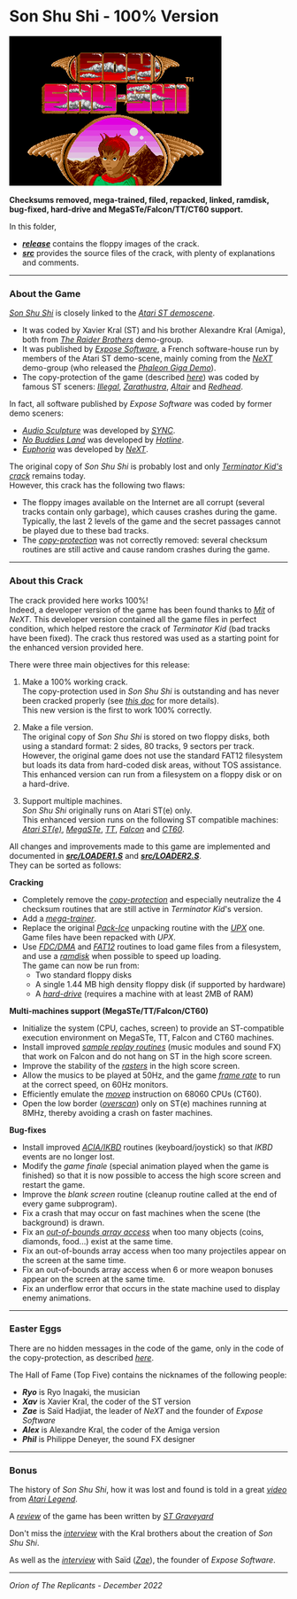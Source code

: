 # Son Shu Shi - 100% Version

![Screenshot of the title screen of Son Shu Shi](title.png)

**Checksums removed, mega-trained, filed, repacked, linked, ramdisk,
bug-fixed, hard-drive and MegaSTe/Falcon/TT/CT60 support.**

In this folder,
- ***[release](release)*** contains the floppy images of the crack.
- ***[src](src)*** provides the source files of the crack,
with plenty of explanations and comments.

---

### About the Game

*[Son Shu Shi](http://www.atarimania.com/game-atari-st-son-shu-si_24613.html)*
is closely linked to the
*[Atari ST demoscene](https://www.facebook.com/groups/58270054320)*.

- It was coded by Xavier Kral (ST) and his brother Alexandre Kral (Amiga),
  both from *[The Raider Brothers](https://demozoo.org/groups/34428)*
  demo-group.
- It was published by
  *[Expose Software](http://www.atarimania.com/pgelstsoft.awp?system=S&publisher=2865)*,
  a French software-house run by members of the Atari ST demo-scene,
  mainly coming from the *[NeXT](http://www.defence-force.org/computing/demo/scene/next)*
  demo-group (who released the
  *[Phaleon Giga Demo](https://demozoo.org/productions/73226)*).
- The copy-protection of the game (described *[here](IPL.md)*) was coded
  by famous ST sceners: 
  *[Illegal](https://demozoo.org/sceners/2439)*,
  *[Zarathustra](https://demozoo.org/sceners/46865)*,
  *[Altair](https://demozoo.org/sceners/33091)*
  and *[Redhead](https://demozoo.org/sceners/2607)*.

In fact, all software published by *Expose Software* was coded by
former demo sceners:
- *[Audio Sculpture](http://www.atarimania.com/utility-atari-st-audio-sculpture_25173.html)*
  was developed by *[SYNC](https://demozoo.org/groups/2256)*.
- *[No Buddies Land](http://www.atarimania.com/game-atari-st-no-buddies-land_24603.html)*
  was developed by *[Hotline](https://demozoo.org/groups/12757)*.
- *[Euphoria](http://www.atarimania.com/game-atari-st-euphoria_28641.html)*
  was developed by *[NeXT](https://demozoo.org/groups/31770)*.

The original copy of *Son Shu Shi* is probably lost and only
*[Terminator Kid's crack](http://atariforce.free.fr/st/jeux/sonshu.zip)*
remains today.  
However, this crack has the following two flaws:
- The floppy images available on the Internet are all corrupt
  (several tracks contain only garbage), which causes crashes during
  the game. Typically, the last 2 levels of the game and the secret
  passages cannot be played due to these bad tracks.
- The *[copy-protection](IPL.md)* was not correctly removed: several
  checksum routines are still active and cause random crashes during
  the game.

---

### About this Crack

The crack provided here works 100%!  
Indeed, a developer version of the game has been found thanks to
*[Mit](https://demozoo.org/sceners/2505)* of *NeXT*.
This developer version contained all the game files in perfect
condition, which helped restore the crack of *Terminator Kid* (bad tracks
have been fixed).
The crack thus restored was used as a starting point for the enhanced
version provided here.

There were three main objectives for this release:

1. Make a 100% working crack.  
The copy-protection used in *Son Shu Shi* is outstanding and has never
been cracked properly (see *[this doc](IPL.md)* for more details).  
This new version is the first to work 100% correctly.

2. Make a file version.  
The original copy of *Son Shu Shi* is stored on two floppy disks,
both using a standard format: 2 sides, 80 tracks, 9 sectors per track.
However, the original game does not use the standard FAT12 filesystem
but loads its data from hard-coded disk areas, without TOS assistance.  
This enhanced version can run from a filesystem on a floppy disk or on
a hard-drive.

3. Support multiple machines.  
*Son Shu Shi* originally runs on Atari ST(e) only.  
This enhanced version runs on the following ST compatible machines:
*[Atari ST(e)](https://en.wikipedia.org/wiki/Atari_ST)*,
*[MegaSTe](https://en.wikipedia.org/wiki/Atari_MEGA_STE)*,
*[TT](https://en.wikipedia.org/wiki/Atari_TT030)*,
*[Falcon](https://en.wikipedia.org/wiki/Atari_Falcon)*
and *[CT60](https://gtello.pagesperso-orange.fr/falcon_e.htm)*.

All changes and improvements made to this game are implemented and
documented in ***[src/LOADER1.S](src/LOADER1.S)*** and
***[src/LOADER2.S](src/LOADER2.S)***.  
They can be sorted as follows:

**Cracking**

- Completely remove the *[copy-protection](IPL.md)* and especially
  neutralize the 4 checksum routines that are still active in *Terminator
  Kid*'s version.
- Add a *[mega-trainer](https://en.wikipedia.org/wiki/Trainer_(games))*.
- Replace the original *[Pack-Ice](https://demozoo.org/productions/81628)*
  unpacking routine with the *[UPX](https://upx.github.io)* one.
  Game files have been repacked with *UPX*.
- Use *[FDC/DMA](http://info-coach.fr/atari/documents/_mydoc/FD-HD_Programming.pdf)*
  and *[FAT12](https://en.wikipedia.org/wiki/File_Allocation_Table#FAT12)*
  routines to load game files from a filesystem, and use a
  *[ramdisk](https://en.wikipedia.org/wiki/RAM_drive)*
  when possible to speed up loading.  
  The game can now be run from:
  - Two standard floppy disks
  - A single 1.44 MB high density floppy disk (if supported by hardware)
  - A *[hard-drive](https://en.wikipedia.org/wiki/Hard_disk_drive)*
    (requires a machine with at least 2MB of RAM)

**Multi-machines support (MegaSTe/TT/Falcon/CT60)**

- Initialize the system (CPU, caches, screen) to provide an ST-compatible
  execution environment on MegaSTe, TT, Falcon and CT60 machines.
- Install improved
  *[sample replay routines](http://s390174849.online.de/ray.tscc.de/samples.htm)*
  (music modules and sound FX) that work on Falcon and do not hang on ST
  in the high score screen.
- Improve the stability of the
  *[rasters](https://en.wikipedia.org/wiki/Raster_bar)*
  in the high score screen.
- Allow the musics to be played at 50Hz, and the game
  *[frame rate](https://en.wikipedia.org/wiki/Frame_rate)*
  to run at the correct speed, on 60Hz monitors.
- Efficiently emulate the *[movep](http://68k.hax.com/MOVEP)*
  instruction on 68060 CPUs (CT60).
- Open the low border
  (*[overscan](http://alive.atari.org/alive9/ovrscn1.php)*) only on ST(e)
  machines running at 8MHz, thereby avoiding a crash on faster machines.  

**Bug-fixes**

- Install improved
  *[ACIA/IKBD](https://www.kernel.org/doc/Documentation/input/atarikbd.txt)*
  routines (keyboard/joystick) so that *IKBD* events are no longer lost.
- Modify the *game finale* (special animation played when the game
  is finished) so that it is now possible to access the high score screen
  and restart the game.
- Improve the *blank screen* routine (cleanup routine called at
  the end of every game subprogram).
- Fix a crash that may occur on fast machines when the scene (the
  background) is drawn.
- Fix an *[out-of-bounds array access](https://en.wikipedia.org/wiki/Bounds_checking)*
  when too many objects (coins, diamonds, food...) exist at the same time.
- Fix an out-of-bounds array access when too many projectiles appear
  on the screen at the same time.
- Fix an out-of-bounds array access when 6 or more weapon bonuses
  appear on the screen at the same time.
- Fix an underflow error that occurs in the state machine used to display
  enemy animations.

---

### Easter Eggs

There are no hidden messages in the code of the game, only in the code
of the copy-protection, as described *[here](IPL.md#hidden-messages)*.

The Hall of Fame (Top Five) contains the nicknames of the following
people:
- ***Ryo*** is Ryo Inagaki, the musician
- ***Xav*** is Xavier Kral, the coder of the ST version
- ***Zae*** is Saïd Hadjiat, the leader of *NeXT* and the founder of *Expose Software*
- ***Alex*** is Alexandre Kral, the coder of the Amiga version
- ***Phil*** is Philippe Deneyer, the sound FX designer

---

### Bonus

The history of *Son Shu Shi*, how it was lost and found is told in
a great *[video](https://www.youtube.com/watch?v=DGUaeOTp-bo)*
from *[Atari Legend](https://www.atarilegend.com)*.

A *[review](https://www.atarilegend.com/reviews/160)* of the game
has been written by *[ST Graveyard](https://www.facebook.com/maarten.martens.92)*

Don't miss the *[interview](https://www.atarilegend.com/interviews/48)*
with the Kral brothers about the creation of *Son Shu Shi*.

As well as the *[interview](https://www.atarilegend.com/interviews/67)*
with Saïd (*[Zae](https://demozoo.org/sceners/2507)*),
the founder of *Expose Software*.

---

*Orion of The Replicants - December 2022*
